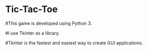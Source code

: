 # Tic-Tac-Toe

#This game is developed using Python 3.

#I use Tkinter as a library.

#Tkinter is the fastest and easiest way to create GUI applications.
